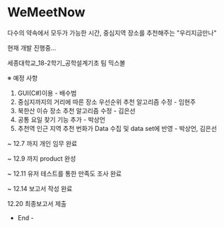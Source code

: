# WeMeetNow
다수의 약속에서 모두가 가능한 시간, 중심지역 장소를 추천해주는 "우리지금만나"

현재 개발 진행중...

세종대학교_18-2학기_공학설계기초
팀 믹스볼

※ 예정 사항

1. GUI(C#)이용 - 배수범 
2. 중심지까지의 거리에 따른 장소 우선순위 추천 알고리즘 수정 - 임현주
3. 북한산 이슈 장소 추천 알고리즘 수정 - 김은선
4. 공통 요일 찾기 기능 추가 - 박상언
5. 추천역 인근 지역 추천 번화가 Data 수집 및 data set에 반영 - 박상언, 김은선

~ 12.7 까지 개인 임무 완료

~ 12.9 까지 product 완성

~ 12.11 유저 테스트를 통한 만족도 조사 완료

~ 12.14 보고서 작성 완료

12.20 최종보고서 제출

- End -
